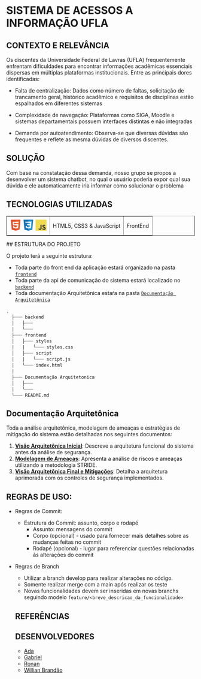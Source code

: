 # SISTEMA DE ACESSOS A INFORMAÇÃO UFLA

## CONTEXTO E RELEVÂNCIA

Os discentes da Universidade Federal de Lavras (UFLA) frequentemente enfrentam dificuldades para encontrar informações acadêmicas essenciais dispersas em múltiplas plataformas institucionais. Entre as principais dores identificadas:

- Falta de centralização: Dados como número de faltas, solicitação de trancamento geral, histórico acadêmico e requisitos de disciplinas estão espalhados em diferentes sistemas

- Complexidade de navegação: Plataformas como SIGA, Moodle e sistemas departamentais possuem interfaces distintas e não integradas

- Demanda por autoatendimento: Observa-se que diversas dúvidas são frequentes e reflete as mesma dúvidas de diversos discentes.

## SOLUÇÃO

Com base na constatação dessa demanda, nosso grupo se propos a desenvolver um sistema chatbot, no qual o usuário poderia expor qual sua dúvida e ele automaticamente iria informar como solucionar o problema

## TECNOLOGIAS UTILIZADAS

<table border="1" style="border-collapse: collapse; width: 100%;">
  <!-- Front-end -->
  <tr>
    <td style="padding: 8px; text-align: center;">
      <img alt="HTML" height="30" src="https://raw.githubusercontent.com/devicons/devicon/master/icons/html5/html5-original.svg" />
      <img alt="CSS" height="30" src="https://raw.githubusercontent.com/devicons/devicon/master/icons/css3/css3-original.svg" />
      <img alt="JavaScript" height="30" src="https://raw.githubusercontent.com/devicons/devicon/master/icons/javascript/javascript-original.svg" />
    </td>
    <td style="padding: 8px;">HTML5, CSS3 & JavaScript</td>
    <td style="padding: 8px;">FrontEnd</td>
  </tr>
</table>
## ESTRUTURA DO PROJETO

O projeto terá a seguinte estrutura:

- Toda parte do front end da aplicação estará organizado na pasta [`frontend`](./frontend/)
- Toda parte da api de comunicação do sistema estará localizado no [`backend`](./backend/)
- Toda documentação Arquitetônica estaŕa na pasta [`Documentação Arquitetônica`](./Documentacao%20Arquitetonica/)

```
.
  ├─── backend
  │   ├───
  |   └───
  ├─── frontend
  │   ├─── styles
  |   |   └─── styles.css
  │   ├─── script
  |   |   └─── script.js
  |   └─── index.html
  |
  ├─── Documentação Arquitetonica
  │   ├───
  |   └───
  └─── README.md

```
## Documentação Arquitetônica

Toda a análise arquitetônica, modelagem de ameaças e estratégias de mitigação do sistema estão detalhadas nos seguintes documentos:

1.  **[Visão Arquitetônica Inicial](./Documentacao%20Arquitetonica/1_Visao_Arquitetonica_Inicial.md)**: Descreve a arquitetura funcional do sistema antes da análise de segurança.
2.  **[Modelagem de Ameaças](./Documentacao%20Arquitetonica/2_Modelagem_de_Ameacas.md)**: Apresenta a análise de riscos e ameaças utilizando a metodologia STRIDE.
3.  **[Visão Arquitetônica Final e Mitigações](./Documentacao%20Arquitetonica/3_Mitigacao_Visao_Arquitetonica_Final.md)**: Detalha a arquitetura aprimorada com os controles de segurança implementados.

## REGRAS DE USO:

- Regras de Commit:

  - Estrutura do Commit​​​​​​​: assunto, corpo e rodapé
    - Assunto: mensagens do commit
    - Corpo (opcional) - usado para fornecer mais detalhes sobre as mudanças feitas no commit
    - Rodapé (opcional) - lugar para referenciar questões relacionadas às alterações do commit

- Regras de Branch

  - Utilizar a branch develop para realizar alterações no código.
  - Somente realizar merge com a main após realizar os teste
  - Novas funcionalidades devem ser inseridas em novas branchs seguindo modelo `feature/<breve_descricao_da_funcionalidade>`

  ## REFERÊNCIAS

  ## DESENVOLVEDORES

  - [Ada]()
  - [Gabriel]()
  - [Ronan](https://github.com/carlettoronan)
  - [Willian Brandão](https://github.com/WillianBrandao)
